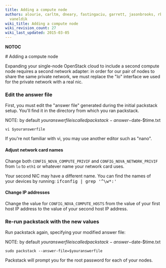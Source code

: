 ```yaml
---
title: Adding a compute node
authors: alourie, carltm, dneary, fastingaciu, garrett, jasonbrooks, rbowen, sebastian,
  vaneldik
wiki_title: Adding a compute node
wiki_revision_count: 27
wiki_last_updated: 2015-03-05
---
```


__NOTOC__

<div class="bg-boxes bg-boxes-single">
<div class="row">
<div class="offset3 span8 pull-s">
# Adding a compute node

Expanding your single-node OpenStack cloud to include a second compute node requires a second network adapter: in order for our pair of nodes to share the same private network, we must replace the "lo" interface we used for the private network with a real nic.

### Edit the answer file

First, you must edit the "answer file" generated during the initial packstack setup. You'll find it in the directory from which you ran packstack.

NOTE: by default $youranswerfile is called packstack-answer-$date-$time.txt

    vi $youranswerfile

If you're not familiar with vi, you may use another editor such as "nano".

#### Adjust network card names

Change both `CONFIG_NOVA_COMPUTE_PRIVIF` and `CONFIG_NOVA_NETWORK_PRIVIF` from `lo` to `eth1` or whatever name your network card uses.

Your second NIC may have a different name. You can find the names of your devices by running: <kbd>ifconfig | grep '^\\w\*:'</kbd>

#### Change IP addresses

Change the value for `CONFIG_NOVA_COMPUTE_HOSTS` from the value of your first host IP address to the value of your second host IP address.

### Re-run packstack with the new values

Run packstack again, specifying your modified answer file:

NOTE: by default $youranswerfile is called packstack-answer-$date-$time.txt

    sudo packstack --answer-file=$youranswerfile

Packstack will prompt you for the root password for each of your nodes.
